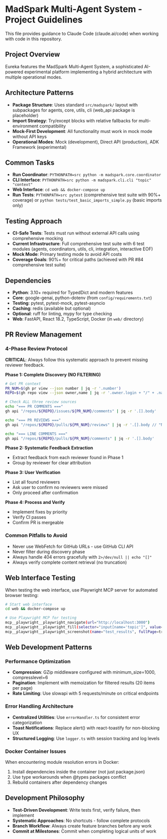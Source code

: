 # MadSpark Multi-Agent System - Project Guidelines

This file provides guidance to Claude Code (claude.ai/code) when working with code in this repository.

## Project Overview

Eureka features the MadSpark Multi-Agent System, a sophisticated AI-powered experimental platform implementing a hybrid architecture with multiple operational modes.

## Architecture Patterns
- **Package Structure**: Uses standard `src/madspark/` layout with subpackages for agents, core, utils, cli (web_api package is placeholder)
- **Import Strategy**: Try/except blocks with relative fallbacks for multi-environment compatibility
- **Mock-First Development**: All functionality must work in mock mode without API keys
- **Operational Modes**: Mock (development), Direct API (production), ADK Framework (experimental)

## Common Tasks
- **Run Coordinator**: `PYTHONPATH=src python -m madspark.core.coordinator`
- **CLI Interface**: `PYTHONPATH=src python -m madspark.cli.cli "topic" "context"`
- **Web Interface**: `cd web && docker-compose up`
- **Run Tests**: `PYTHONPATH=src pytest` (comprehensive test suite with 90%+ coverage) or `python tests/test_basic_imports_simple.py` (basic imports only)

## Testing Approach
- **CI-Safe Tests**: Tests must run without external API calls using comprehensive mocking
- **Current Infrastructure**: Full comprehensive test suite with 6 test modules (agents, coordinators, utils, cli, integration, interactive EOF)
- **Mock Mode**: Primary testing mode to avoid API costs
- **Coverage Goals**: 90%+ for critical paths (achieved with PR #84 comprehensive test suite)

## Dependencies
- **Python**: 3.10+ required for TypedDict and modern features
- **Core**: google-genai, python-dotenv (from `config/requirements.txt`)
- **Testing**: pytest, pytest-mock, pytest-asyncio
- **Caching**: redis (available but optional)
- **Optional**: ruff for linting, mypy for type checking
- **Web**: FastAPI, React 18.2, TypeScript, Docker (in `web/` directory)

## PR Review Management

### 4-Phase Review Protocol

**CRITICAL**: Always follow this systematic approach to prevent missing reviewer feedback.

**Phase 1: Complete Discovery (NO FILTERING)**
```bash
# Get PR context
PR_NUM=$(gh pr view --json number | jq -r '.number')
REPO=$(gh repo view --json owner,name | jq -r '.owner.login + "/" + .name')

# Check ALL three review sources
echo "=== PR COMMENTS ==="
gh api "/repos/${REPO}/issues/${PR_NUM}/comments" | jq -r '.[].body'

echo "=== PR REVIEWS ==="
gh api "/repos/${REPO}/pulls/${PR_NUM}/reviews" | jq -r '.[].body // "No summary"'

echo "=== LINE COMMENTS ==="
gh api "/repos/${REPO}/pulls/${PR_NUM}/comments" | jq -r '.[].body'
```

**Phase 2: Systematic Feedback Extraction**
- Extract feedback from each reviewer found in Phase 1
- Group by reviewer for clear attribution

**Phase 3: User Verification**
- List all found reviewers
- Ask user to confirm no reviewers were missed
- Only proceed after confirmation

**Phase 4: Process and Verify**
- Implement fixes by priority
- Verify CI passes
- Confirm PR is mergeable

### Common Pitfalls to Avoid
- Never use WebFetch for GitHub URLs - use GitHub CLI API
- Never filter during discovery phase
- Always handle 404 errors gracefully with `2>/dev/null || echo "[]"`
- Always verify complete content retrieval (no truncation)

## Web Interface Testing

When testing the web interface, use Playwright MCP server for automated browser testing:

```bash
# Start web interface
cd web && docker-compose up

# Use Playwright MCP for testing
mcp__playwright__playwright_navigate(url="http://localhost:3000")
mcp__playwright__playwright_fill(selector="input[name='topic']", value="test topic")
mcp__playwright__playwright_screenshot(name="test_results", fullPage=true)
```

## Web Development Patterns

### Performance Optimization
- **Compression**: GZip middleware configured with minimum_size=1000, compresslevel=6
- **Pagination**: Implement with memoization for filtered results (20 items per page)
- **Rate Limiting**: Use slowapi with 5 requests/minute on critical endpoints

### Error Handling Architecture
- **Centralized Utilities**: Use `errorHandler.ts` for consistent error categorization
- **Toast Notifications**: Replace alert() with react-toastify for non-blocking UX
- **Structured Logging**: Use `logger.ts` with session tracking and log levels

### Docker Container Issues
When encountering module resolution errors in Docker:
1. Install dependencies inside the container (not just package.json)
2. Use type workarounds when @types packages conflict
3. Rebuild containers after dependency changes

## Development Philosophy

- **Test-Driven Development**: Write tests first, verify failure, then implement
- **Systematic Approaches**: No shortcuts - follow complete protocols
- **Branch Workflow**: Always create feature branches before any work
- **Commit at Milestones**: Commit when completing logical units of work